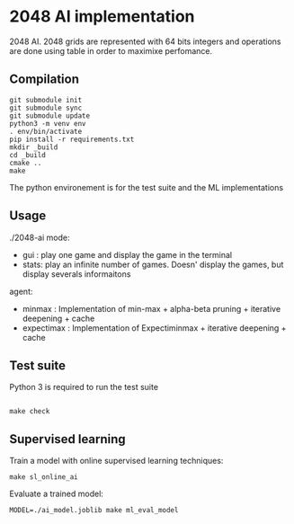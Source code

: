 # 2048 AI implementation


2048 AI. 2048 grids are represented with 64 bits integers and operations are done using table in order to maximixe perfomance.

## Compilation

```shell
git submodule init
git submodule sync
git submodule update
python3 -m venv env
. env/bin/activate
pip install -r requirements.txt
mkdir _build
cd _build
cmake ..
make
```

The python environement is for the test suite and the ML implementations


## Usage
./2048-ai <mode> <agent>
mode:
- gui : play one game and display the game in the terminal
- stats: play an infinite number of games. Doesn' display the games, but display severals informaitons

agent:
- minmax : Implementation of min-max + alpha-beta pruning + iterative deepening + cache
- expectimax : Implementation of Expectiminmax + iterative deepening + cache


## Test suite

Python 3 is required to run the test suite

```

make check
```

## Supervised learning

Train a model with online supervised learning techniques:
```shell
make sl_online_ai
```

Evaluate a trained model:
```shell
MODEL=./ai_model.joblib make ml_eval_model
```
